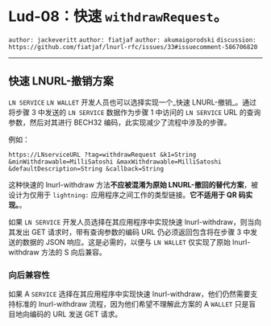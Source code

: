 Lud-08：快速 `withdrawRequest`。
===============================

 `author: jackeveritt` `author: fiatjaf` `author: akumaigorodski` `discussion: https://github.com/fiatjaf/lnurl-rfc/issues/33#issuecomment-586706820`

---

## 快速 LNURL-撤销方案

 `LN SERVICE` `LN WALLET` 开发人员也可以选择实现一个_快速 LNURL-撤销_。通过将步骤 3 中发送的 `LN SERVICE` 数据作为步骤 1 中访问的 `LN SERVICE` URL 的查询参数，然后对其进行 BECH32 编码，此实现减少了流程中涉及的步骤。

例如：

    https://LNserviceURL ?tag=withdrawRequest &k1=String &minWithdrawable=MilliSatoshi &maxWithdrawable=MilliSatoshi &defaultDescription=String &callback=String

这种快速的 lnurl-withdraw 方法**不应被混淆为原始 LNURL-撤回的替代方案**，被设计为仅用于 `lightning:` 应用程序之间工作的类型链接。**它不适用于 QR 码实现。**。

如果 `LN SERVICE` 开发人员选择在其应用程序中实现快速 lnurl-withdraw，则当向其发出 GET 请求时，带有查询参数的编码 URL 仍必须返回包含将在步骤 3 中发送的数据的 JSON 响应。这是必需的，以便与 `LN WALLET` 仅实现了原始 lnurl-withdraw 方法的 S 向后兼容。

### 向后兼容性

如果 A `SERVICE` 选择在其应用程序中实现快速 lnurl-withdraw，他们仍然需要支持标准的 lnurl-withdraw 流程，因为他们希望不理解此方案的 A `WALLET` 只是盲目地向编码的 URL 发送 GET 请求。
